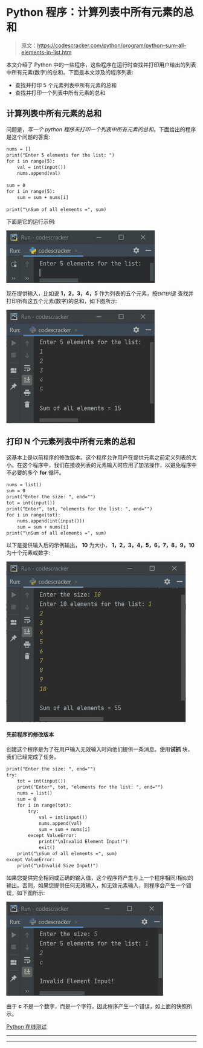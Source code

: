 # Python 程序：计算列表中所有元素的总和

> 原文：<https://codescracker.com/python/program/python-sum-all-elements-in-list.htm>

本文介绍了 Python 中的一些程序，这些程序在运行时查找并打印用户给出的列表中所有元素(数字)的总和。下面是本文涉及的程序列表:

*   查找并打印 5 个元素列表中所有元素的总和
*   查找并打印一个列表中所有元素的总和

## 计算列表中所有元素的总和

问题是，*写一个 python 程序来打印一个列表中所有元素的总和*。下面给出的程序是这个问题的答案:

```
nums = []
print("Enter 5 elements for the list: ")
for i in range(5):
    val = int(input())
    nums.append(val)

sum = 0
for i in range(5):
    sum = sum + nums[i]

print("\nSum of all elements =", sum)
```

下面是它的运行示例:

![python sum of all elements in list](img/1d0aa742b4720e5b1b4cd7ab699a5da9.png)

现在提供输入，比如说 **1，2，3，4，5** 作为列表的五个元素，按`ENTER`键 查找并打印所有这五个元素(数字)的总和，如下图所示:

![sum of all elements in list python](img/8f107c05d448a2f9afb3fca048e68934.png)

## 打印 N 个元素列表中所有元素的总和

这基本上是以前程序的修改版本。这个程序允许用户在提供元素之前定义列表的大小。在这个程序中，我们在接收列表的元素输入时应用了加法操作，以避免程序中不必要的多个 **for** 循环。

```
nums = list()
sum = 0
print("Enter the size: ", end="")
tot = int(input())
print("Enter", tot, "elements for the list: ", end="")
for i in range(tot):
    nums.append(int(input()))
    sum = sum + nums[i]
print("\nSum of all elements =", sum)
```

以下是提供输入后的示例输出， **10** 为大小， **1，2，3，4，5，6，7，8，9，10** 为十个元素或数字:

![find sum of all numbers in list python](img/7fd3810bee4febafe53a80a8f157fae5.png)

#### 先前程序的修改版本

创建这个程序是为了在用户输入无效输入时向他们提供一条消息。使用**试抓** 块，我们已经完成了任务。

```
print("Enter the size: ", end="")
try:
    tot = int(input())
    print("Enter", tot, "elements for the list: ", end="")
    nums = list()
    sum = 0
    for i in range(tot):
        try:
            val = int(input())
            nums.append(val)
            sum = sum + nums[i]
        except ValueError:
            print("\nInvalid Element Input!")
            exit()
    print("\nSum of all elements =", sum)
except ValueError:
    print("\nInvalid Size Input!")
```

如果您提供完全相同或正确的输入值，这个程序将产生与上一个程序相同/相似的输出。否则，如果您提供任何无效输入，如无效元素输入，则程序会产生一个错误，如下图所示:

![sum of all numbers in list python](img/f9c3743823d2b608a1b64dff1eeb3e7b.png)

由于 **c** 不是一个数字，而是一个字符，因此程序产生一个错误，如上面的快照所示。

[Python 在线测试](/exam/showtest.php?subid=10)

* * *

* * *
